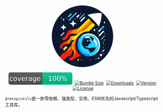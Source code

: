 <p align="center">
  <a href="https://github.com/renzp94/utils" target="_blank" rel="noopener noreferrer"><img width="200" src="/logo.png" alt="@renzp/utils logo" style="border-radius: 50%;display: inline-block"></a>
</p>
<p align="center">
  <a href="https://github.com/renzp94/utils/blob/main/coverage.md" target="_blank" style="display: inline-block">
    <img src="/coverage.svg" alt="Code coverage">
  </a>
  <a href="https://bundlephobia.com/package/@renzp/utils" target="_blank" style="display: inline-block;margin-left: 4px;">
    <img src="https://img.shields.io/bundlephobia/minzip/@renzp/utils?label=minzipped" alt="Bundle Size">
  </a>
  <a href="https://npmcharts.com/compare/@renzp/utils?minimal=true" target="_blank" style="display: inline-block;margin-left: 4px;">
    <img src="https://img.shields.io/npm/dm/@renzp/utils.svg?sanitize=true" target="_blank" alt="Downloads">
  </a>
  <a href="https://www.npmjs.com/package/@renzp/utils" target="_blank" style="display: inline-block;margin-left: 4px;">
    <img src="https://img.shields.io/npm/v/@renzp/utils.svg?sanitize=true" alt="Version">
  </a>
  <a href="https://www.npmjs.com/package/@renzp/utils" target="_blank" style="display: inline-block;margin-left: 4px;">
    <img src="https://img.shields.io/npm/l/@renzp/utils.svg?sanitize=true" target="_blank" alt="License">
  </a>
</p>

`@renzp/utils`是一款零依赖、强类型、实用、ESM优先的Javascript/Typescript工具库。
